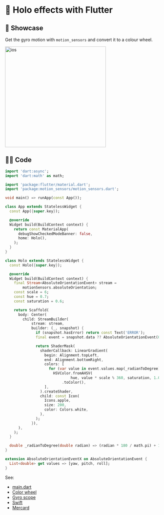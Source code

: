 # 🌈 Holo effects with Flutter

## 📸 Showcase
Get the gyro motion with `motion_sensors` and convert it to a colour wheel.

<img src="https://github.com/natsuk4ze/holo/raw/main/assets/example.gif" alt="ios" width="330"/>


## 👩‍💻 Code
```dart
import 'dart:async';
import 'dart:math' as math;

import 'package:flutter/material.dart';
import 'package:motion_sensors/motion_sensors.dart';

void main() => runApp(const App());

class App extends StatelessWidget {
  const App({super.key});

  @override
  Widget build(BuildContext context) {
    return const MaterialApp(
      debugShowCheckedModeBanner: false,
      home: Holo(),
    );
  }
}

class Holo extends StatelessWidget {
  const Holo({super.key});

  @override
  Widget build(BuildContext context) {
    final Stream<AbsoluteOrientationEvent> stream =
        motionSensors.absoluteOrientation;
    const scale = 6;
    const hue = 0.7;
    const saturation = 0.6;

    return Scaffold(
      body: Center(
        child: StreamBuilder(
            stream: stream,
            builder: (_, snapshot) {
              if (snapshot.hasError) return const Text('ERROR');
              final event = snapshot.data ?? AbsoluteOrientationEvent(0, 0, 0);

              return ShaderMask(
                shaderCallback: LinearGradient(
                  begin: Alignment.topLeft,
                  end: Alignment.bottomRight,
                  colors: [
                    for (var value in event.values.map(_radianToDegree))
                      HSVColor.fromAHSV(
                              hue, value * scale % 360, saturation, 1.0)
                          .toColor(),
                  ],
                ).createShader,
                child: const Icon(
                  Icons.apple,
                  size: 200,
                  color: Colors.white,
                ),
              );
            }),
      ),
    );
  }

  double _radianToDegree(double radian) => (radian * 180 / math.pi) + 180;
}

extension AbsoluteOrientationEventX on AbsoluteOrientationEvent {
  List<double> get values => [yaw, pitch, roll];
}

```

See: 
- [main.dart](https://github.com/natsuk4ze/holo/blob/main/lib/main.dart)
- [Color wheel](https://en.wikipedia.org/wiki/Color_wheel)
- [Gyro scope](https://developer.apple.com/documentation/coremotion/getting_raw_gyroscope_events)
- [Swift](https://twitter.com/jmtrivedi/status/1513555700495966208)
- [Mercard](https://engineering.mercari.com/blog/entry/20221208-mimicking-a-holographic-effect-for-mercard/)